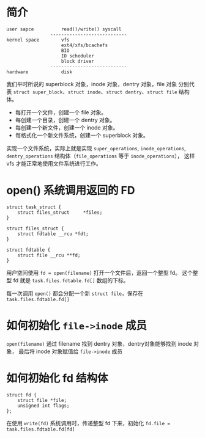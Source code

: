 # 简介

```
user sapce          read()/write() syscall
                ----------------------------
kernel space        vfs
                    ext4/xfs/bcachefs
                    BIO
                    IO scheduler
                    block driver
                ----------------------------
hardware            disk
```

我们平时所说的 superblock 对象，inode 对象，dentry 对象，file 对象 分别代表
`struct super_block`、`struct inode`、`struct dentry`、`struct file` 结构体。

* 每打开一个文件，创建一个 file 对象。
* 每创建一个目录，创建一个 dentry 对象。
* 每创建一个新文件，创建一个 inode 对象。
* 每格式化一个新文件系统，创建一个 superblock 对象。

实现一个文件系统，实际上就是实现 `super_operations`, `inode_operations`,
`dentry_operations` 结构体（`file_operations` 等于 `inode_operations`），
这样 vfs 才能正常地使用文件系统进行工作。

# open() 系统调用返回的 FD

```
struct task_struct {
	struct files_struct		*files;
}

struct files_struct {
	struct fdtable __rcu *fdt;
}

struct fdtable {
	struct file __rcu **fd;
}
```

用户空间使用 `fd = open(filename)` 打开一个文件后，返回一个整型 fd。
这个整型 fd 就是 `task.files.fdtable.fd[]` 数组的下标。

每一次调用 `open()` 都会分配一个新 `struct file`，保存在 `task.files.fdtable.fd[]`

# 如何初始化 `file->inode` 成员

`open(filename)` 通过 filename 找到 dentry 对象，dentry对象能够找到 inode 对象，
最后将 inode 对象赋值给 `file->inode` 成员

# 如何初始化 fd 结构体

```
struct fd {
	struct file *file;
	unsigned int flags;
};
```

在使用 `write(fd)` 系统调用时，传递整型 fd 下来，初始化 `fd.file = task.files.fdtable.fd[fd]`

